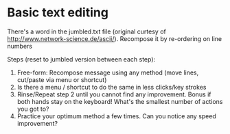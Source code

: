 # Basic text editing

There's a word in the jumbled.txt file (original curtesy of http://www.network-science.de/ascii/).
Recompose it by re-ordering on line numbers

Steps (reset to jumbled version between each step):

1. Free-form: Recompose message using any method (move lines, cut/paste via menu or shortcut)
1. Is there a menu / shortcut to do the same in less clicks/key strokes
1. Rinse/Repeat step 2 until you cannot find any improvement. Bonus if both hands stay on the keyboard!
   What's the smallest number of actions you got to?
1. Practice your optimum method a few times.
   Can you notice any speed improvement?

